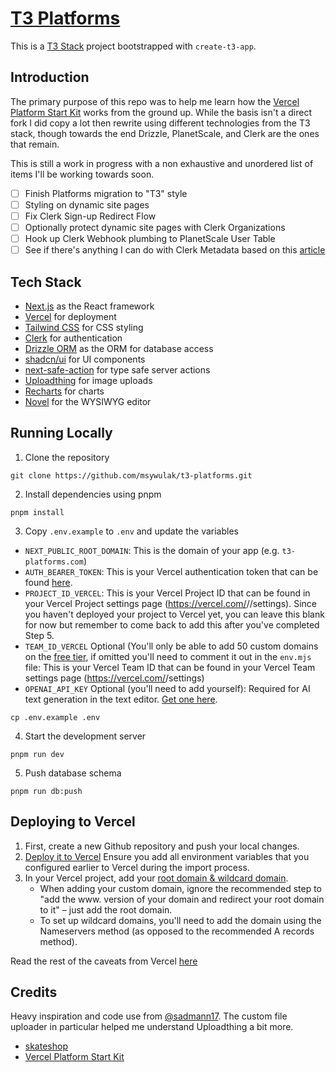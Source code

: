 # [T3 Platforms](https://t3-platforms.com)

This is a [T3 Stack](https://create.t3.gg/) project bootstrapped with `create-t3-app`.

## Introduction

The primary purpose of this repo was to help me learn how the [Vercel Platform Start Kit](https://github.com/vercel/platforms) works from the ground up. While the basis isn't a direct fork I did copy a lot then rewrite using different technologies from the T3 stack, though towards the end Drizzle, PlanetScale, and Clerk are the ones that remain.

This is still a work in progress with a non exhaustive and unordered list of items I'll be working towards soon.
- [ ] Finish Platforms migration to "T3" style
- [ ] Styling on dynamic site pages
- [ ] Fix Clerk Sign-up Redirect Flow
- [ ] Optionally protect dynamic site pages with Clerk Organizations
- [ ] Hook up Clerk Webhook plumbing to PlanetScale User Table
- [ ] See if there's anything I can do with Clerk Metadata based on this [article](https://clerk.com/blog/exploring-clerk-metadata-stripe-webhooks)

## Tech Stack
- [Next.js](https://nextjs.org/) as the React framework
- [Vercel](https://vercel.com) for deployment
- [Tailwind CSS](https://tailwindcss.com/) for CSS styling
- [Clerk](https://clerk.com/) for authentication
- [Drizzle ORM](https://orm.drizzle.team/) as the ORM for database access
- [shadcn/ui](https://ui.shadcn.com/) for UI components
- [next-safe-action](https://next-safe-action.dev/) for type safe server actions
- [Uploadthing](https://uploadthing.com/) for image uploads
- [Recharts](https://recharts.org/) for charts
- [Novel](https://novel.sh/) for the WYSIWYG editor

## Running Locally
1. Clone the repository
```
git clone https://github.com/msywulak/t3-platforms.git
```
2. Install dependencies using pnpm
```
pnpm install
```
3. Copy `.env.example` to `.env` and update the variables
- `NEXT_PUBLIC_ROOT_DOMAIN`: This is the domain of your app (e.g. `t3-platforms.com`)
- `AUTH_BEARER_TOKEN`: This is your Vercel authentication token that can be found [here](https://vercel.com/account/tokens).
- `PROJECT_ID_VERCEL`: This is your Vercel Project ID that can be found in your Vercel Project settings page (https://vercel.com/<org>/<project>/settings). Since you haven't deployed your project to Vercel yet, you can leave this blank for now but remember to come back to add this after you've completed Step 5.
- `TEAM_ID_VERCEL` Optional (You'll only be able to add 50 custom domains on the [free tier](https://vercel.com/pricing#:~:text=Domains%20per%20Project-,50,-Unlimited), if omitted you'll need to comment it out in the `env.mjs` file: This is your Vercel Team ID that can be found in your Vercel Team settings page (https://vercel.com/<org>/settings)
- `OPENAI_API_KEY` Optional (you'll need to add yourself): Required for AI text generation in the text editor. [Get one here](https://platform.openai.com/account/api-keys).
```
cp .env.example .env
```
4. Start the development server
```
pnpm run dev
```
5. Push database schema
```
pnpm run db:push
```
## Deploying to Vercel
1. First, create a new Github repository and push your local changes.
2. [Deploy it to Vercel](https://vercel.com/docs/concepts/deployments/git#deploying-a-git-repository) Ensure you add all environment variables that you configured earlier to Vercel during the import process.
3. In your Vercel project, add your [root domain & wildcard domain](https://vercel.com/docs/concepts/projects/custom-domains#wildcard-domains).
    - When adding your custom domain, ignore the recommended step to "add the www. version of your domain and redirect your root domain to it" – just add the root domain.
    - To set up wildcard domains, you'll need to add the domain using the Nameservers method (as opposed to the recommended A records method).
  
Read the rest of the caveats from Vercel [here](https://vercel.com/guides/nextjs-multi-tenant-application)

## Credits
Heavy inspiration and code use from [@sadmann17](https://twitter.com/sadmann17). The custom file uploader in particular helped me understand Uploadthing a bit more.
- [skateshop](https://github.com/sadmann7/skateshop)
- [Vercel Platform Start Kit](https://github.com/vercel/platforms)
